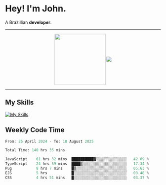 # Hey! I'm John.

A Brazillian **developer**.

---

<p align="center">
  <img align="center" src="https://github-readme-stats.vercel.app/api?username=joaoiacillo&show_icons=true&locale=en" height="165" />
  <img align="center" src="https://github-readme-stats.vercel.app/api/top-langs/?username=anuraghazra&layout=compact" />
</p>

---

## My Skills

[![My Skills](https://skillicons.dev/icons?i=js,html,css,bootstrap,py,mysql,bash,linux,git,github,vscode,gamemakerstudio)](https://skillicons.dev)

## Weekly Code Time

<!--START_SECTION:waka-->

```python
From: 25 April 2024 - To: 18 August 2025

Total Time: 140 hrs 35 mins

JavaScript    61 hrs 32 mins  ██████████▓░░░░░░░░░░░░░░   42.69 %
TypeScript    24 hrs 59 mins  ████▒░░░░░░░░░░░░░░░░░░░░   17.34 %
Pug           8 hrs 7 mins    █▒░░░░░░░░░░░░░░░░░░░░░░░   05.63 %
EJS           5 hrs           █░░░░░░░░░░░░░░░░░░░░░░░░   03.48 %
CSS           4 hrs 51 mins   █░░░░░░░░░░░░░░░░░░░░░░░░   03.37 %
```

<!--END_SECTION:waka-->
